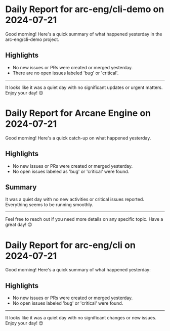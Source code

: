 # Daily Report for arc-eng/cli-demo on 2024-07-21

Good morning! Here's a quick summary of what happened yesterday in the arc-eng/cli-demo project.

## Highlights
- No new issues or PRs were created or merged yesterday.
- There are no open issues labeled 'bug' or 'critical'.

---

It looks like it was a quiet day with no significant updates or urgent matters. Enjoy your day! 😊


# Daily Report for Arcane Engine on 2024-07-21

Good morning! Here's a quick catch-up on what happened yesterday.

## Highlights
- No new issues or PRs were created or merged yesterday.
- No open issues labeled as 'bug' or 'critical' were found.

## Summary
It was a quiet day with no new activities or critical issues reported. Everything seems to be running smoothly.

---

Feel free to reach out if you need more details on any specific topic. Have a great day! 😊


# Daily Report for arc-eng/cli on 2024-07-21

Good morning! Here's a quick summary of what happened yesterday:

## Highlights
- No new issues or PRs were created or merged yesterday.
- No open issues labeled 'bug' or 'critical' were found.

---

It looks like it was a quiet day with no significant changes or new issues. Enjoy your day! 😊



